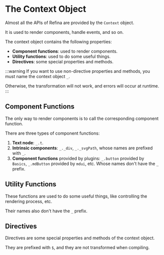 # The Context Object

Almost all the APIs of Refina are provided by the `Context` object.

It is used to render components, handle events, and so on.

The context object contains the following properties:

- **Component functions**: used to render components.
- **Utility functions**: used to do some useful things.
- **Directives**: some special properties and methods.

:::warning
If you want to use non-directive properties and methods, you must name the context object `_`.

Otherwise, the transformation will not work, and errors will occur at runtime.
:::

## Component Functions

The only way to render components is to call the corresponding component function.

There are three types of component functions:

1. **Text node**: `_.t`.
2. **Intrinsic components**: `_._div`, `_._svgPath`, whose names are prefixed with `_`.
3. **Component functions** provided by plugins: `_.button` provided by `Basics`, `_.mdButton` provided by `mdui`, etc. Whose names don't have the `_` prefix.

## Utility Functions

These functions are used to do some useful things, like controlling the rendering process, etc.

Their names also don't have the `_` prefix.

## Directives

Directives are some special properties and methods of the context object.

They are prefixed with `$`, and they are not transformed when compiling.
